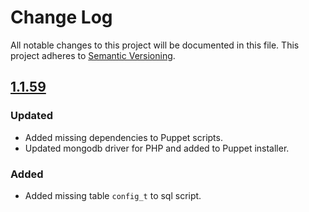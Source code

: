 # Change Log
All notable changes to this project will be documented in this file. This project adheres to [Semantic Versioning](http://semver.org/).

## [1.1.59][v1.1.59]
### Updated
- Added missing dependencies to Puppet scripts.
- Updated mongodb driver for PHP and added to Puppet installer.

### Added
- Added missing table `config_t` to sql script.

[v1.1.59]: https://github.com/dreamfactorysoftware/dfe-installer/compare/1.1.58...1.1.59


